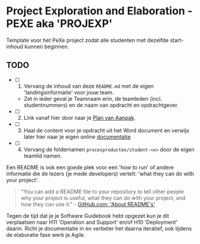 # Project Exploration and Elaboration - PEXE aka 'PROJEXP'

Template voor het PeXe project zodat alle studenten met dezelfde start-inhoud kunnen beginnen.

## TODO

- [ ] 1. Vervang de inhoud van deze `README.md` met de eigen 'landingsinformatie' voor jouw team.

  - Zet in ieder geval je Teamnaam erin, de teamleden (incl. studentnummers) en de naam van opdracht en opdrachtgever.
- [ ] 2. Link vanaf hier door naar je [Plan van Aanpak](/procesproducten/plan-van-aanpak).
- [ ] 3. Haal de content voor je opdracht uit het Word document en verwijs later hier naar je eigen online [documentatie](https://aim-ene.github.io/pexe/docs/Projectresultaat/SoftwareGuidebook#github-pages)
- [ ] 4. Vervang de foldernamen `procesproducten/student-<x>` door de eigen teamlid namen.

Een README is ook een goede plek voor een 'how to run' of andere informatie die de lezers (je mede developers) vertelt: 'what they can do with your project'.

> "You can add a README file to your repository to tell other people why your project is useful, what they can do with your project, and how they can use it." - [GitHub.com: 'About README's'](https://docs.github.com/en/repositories/managing-your-repositorys-settings-and-features/customizing-your-repository/about-readmes)

Tegen de tijd dat je je Software Guidebook hebt opgezet kun je dit verplaatsen naar H11 'Operation and Support' en/of H10 'Deployment' daarin. Richt je documentatie in en verbeter het daarna iteratief, ook tijdens de elaboratie fase werk je Agile.

